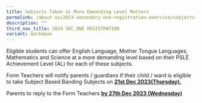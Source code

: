 ```yaml
---
title: Subjects Taken at More Demanding Level Matters
permalink: /about-us/2023-secondary-one-registration-exercise/subjects-at-more-demanding-level-matters/
description: ""
third_nav_title: 2024 SEC ONE REGISTRATION
variant: markdown
---
```

Eligible students can offer English Language, Mother Tongue Languages, Mathematics and Science at a more demanding level based on their PSLE Achievement Level (AL) for each of these subjects.


Form Teachers will notify parents / guardians if their child / ward is eligible to take Subject Based Banding Subjects on&nbsp;**<u>21st&nbsp;Dec 2023(Thursday).</u>**

Parents to reply to the Form Teachers&nbsp;**<u>by 27th&nbsp;Dec 2023 (Wednesday)</u>**